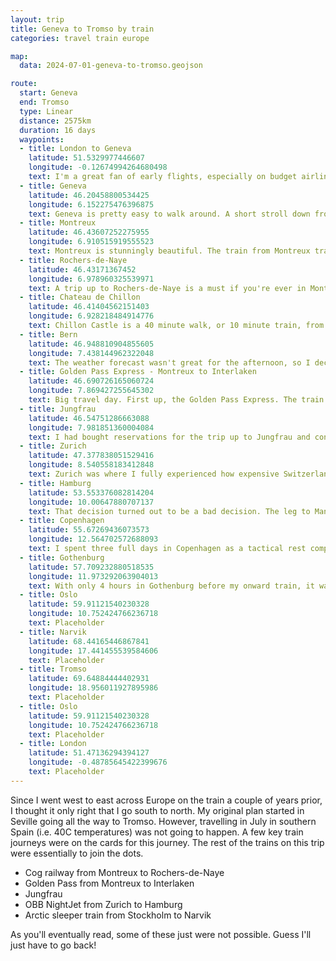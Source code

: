 ```yaml
---
layout: trip
title: Geneva to Tromso by train
categories: travel train europe

map:
  data: 2024-07-01-geneva-to-tromso.geojson

route:
  start: Geneva
  end: Tromso
  type: Linear
  distance: 2575km
  duration: 16 days
  waypoints:
  - title: London to Geneva
    latitude: 51.5329977446607
    longitude: -0.12674994264680498
    text: I'm a great fan of early flights, especially on budget airlines. There are fewer chances of delays and drunk stag/hen parties. This time, was a 6:45am flight from London Gatwick airport and arrived into Geneva at 9:10am (local time). Speedy. The train into Geneva proper is easy and only one stop from the airport.
  - title: Geneva
    latitude: 46.20458800534425
    longitude: 6.152275476396875
    text: Geneva is pretty easy to walk around. A short stroll down from the train station gets you to the lake. Across the bridge and you'll be in the English Garden, which is an excellent place to relax and get your bearings. A pilgrimage to the mighty Swiss watch boutiques is a must; conveniently they are all on one street. Visiting the Saint-Pierre cathedral is also recommended.
  - title: Montreux
    latitude: 46.43607252275955
    longitude: 6.910515919555523
    text: Montreux is stunningly beautiful. The train from Montreux travels along the lake side. After Lausanne you're peering over the water; sit on the right side for great views. The path beside the lake has well-pruned flowers and a few spots to take a dip in Lake Geneva. The supermarket in the shopping centre is a convenient place to gather some supplies.
  - title: Rochers-de-Naye
    latitude: 46.43171367452
    longitude: 6.978960325539971
    text: A trip up to Rochers-de-Naye is a must if you're ever in Montreux. It is just a short journey on the cog railway; expect steep inclines and sheer cliff edges. Once at the top, the views are incredible. There is a large chance of clouds, but the ticket office will check and let you know when you buy tickets. There is a cafe, restaurant and toilets available. The alpine garden is a short walk away. The path does get a little scary but it is generally ok. If time allows, the 5 hour hike back down to Montreux will be great. Something I'll try next time.
  - title: Chateau de Chillon
    latitude: 46.41404562151403
    longitude: 6.928218484914776
    text: Chillon Castle is a 40 minute walk, or 10 minute train, from Montreux. There is lots to see and easy to navigate by following the provided leaflet. As with anywhere in Switzerland, the surrounding scenery is sublime.
  - title: Bern
    latitude: 46.948810904855605
    longitude: 7.438144962322048
    text: The weather forecast wasn't great for the afternoon, so I decided to spend the rest of the day on the train. Bern was a few hours away via Lausanne. At some point, the default language switched from French to German, which was a little confusing but fun nonetheless. Bern is a great place to visit, with lots of museums and streets to explore. It was also certainly a place that brought back my fear of heights! After a few hours, I headed back to Montreux while it rained very heavily.
  - title: Golden Pass Express - Montreux to Interlaken
    latitude: 46.690726165060724
    longitude: 7.869427255645302
    text: Big travel day. First up, the Golden Pass Express. The train itself has massive panoramic windows. The seats were very big and the First Class carriage was relatively quiet all throughout the journey. We reach Interlaken a four hours later - a popular location indeed for tourists.
  - title: Jungfrau
    latitude: 46.54751286663088
    longitude: 7.981851360004084
    text: I had bought reservations for the trip up to Jungfrau and connection times were tight. Once I alighted the Golden Pass Express, it was a quick hop to the next platform for the train up to Grindelwald. From there, a 20 minute cable car ride to Eigergletscher. Then the train through the mountains to Jungfraujoch. An incredible experience, where temperatures went from 30C in Interlaken to -7C on the glaciers of Jungfrau. Though very very busy even on a weekday, it was well worth the journey.
  - title: Zurich
    latitude: 47.377838051529416
    longitude: 8.540558183412848
    text: Zurich was where I fully experienced how expensive Switzerland can be. It is a lovely city to walk around, with plenty of spaces to relax, but eating anywhere here will drain the wallet to no end. I was due to take a night train to Hamburg, but since I had thoroughly explored the city ahead of schedule, I decided to take an earlier train in the hopes of getting to Copenhagen in the morning instead of in the afternoon.
  - title: Hamburg
    latitude: 53.553376082814204
    longitude: 10.00647880707137
    text: That decision turned out to be a bad decision. The leg to Mannheim was fine. Pretty quickly the train filled up. By the time we had to change trains at 11pm, it became apparent that the entire train was filled with football fans and was going the same way. Since the next train was jammed, it was standing room only until 1am when they all alighted at Dusseldorf. I managed a couple of hours shut eye (always bring an eye mask) and awoke just before Breman when I realised the train was no longer going to Hamburg. We all had to change onto a Metronom train at 4am. Luckily we were on time, and I managed to just catch my onward train to Copenhagen with a few seconds to spare.
  - title: Copenhagen
    latitude: 55.67269436073573
    longitude: 12.564702572688093
    text: I spent three full days in Copenhagen as a tactical rest compared to the adventurous time in Switzerland, and enjoyed every minute of it. The weather was lovely and there was a large selection of design and art museums. Tivoli was great fun and highly recommended. The cafes and hot dog stands were awesome, and I ate the best cardamom croissant from Hart bakery. I'm still thinking about it to this day.
  - title: Gothenburg
    latitude: 57.709232880518535
    longitude: 11.973292063904013
    text: With only 4 hours in Gothenburg before my onward train, it was time for a speed run. Arriving at noon, first priority was Swedish meatballs. Luckily, there is a store at Stora Saluhallen (market hall) which serves them and wasn't too far from the train station. A gentle stroll through Kungsparken gets you to the district of Haga. New challenge. Climb up the hill to Skansen Kronan to get a lovely view over the whole city. To end the fleeting visit, we relax in Cafe Husaren for fika.
  - title: Oslo
    latitude: 59.91121540230328
    longitude: 10.752424766236718
    text: Placeholder
  - title: Narvik
    latitude: 68.44165446867841
    longitude: 17.441455539584606
    text: Placeholder
  - title: Tromso
    latitude: 69.64884444402931
    longitude: 18.956011927895986
    text: Placeholder
  - title: Oslo
    latitude: 59.91121540230328
    longitude: 10.752424766236718
    text: Placeholder
  - title: London
    latitude: 51.47136294394127
    longitude: -0.48785645422399676
    text: Placeholder
---
```


Since I went west to east across Europe on the train a couple of years prior, I thought it only right that I go south to north. My original plan started in Seville going all the way to Tromso. However, travelling in July in southern Spain (i.e. 40C temperatures) was not going to happen. A few key train journeys were on the cards for this journey. The rest of the trains on this trip were essentially to join the dots.

* Cog railway from Montreux to Rochers-de-Naye
* Golden Pass from Montreux to Interlaken
* Jungfrau
* OBB NightJet from Zurich to Hamburg
* Arctic sleeper train from Stockholm to Narvik

As you'll eventually read, some of these just were not possible. Guess I'll just have to go back!
